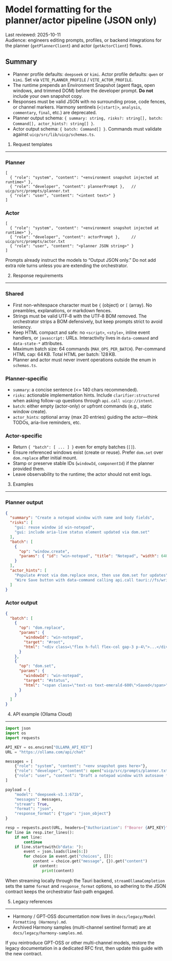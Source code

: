 Model formatting for the planner/actor pipeline (JSON only)
================================================================

Last reviewed: 2025-10-11  
Audience: engineers editing prompts, profiles, or backend integrations for the planner (`getPlannerClient`) and actor (`getActorClient`) flows.

Summary
-------
- Planner profile defaults: `deepseek` or `kimi`. Actor profile defaults: `qwen` or `kimi`. Set via `VITE_PLANNER_PROFILE` / `VITE_ACTOR_PROFILE`.
- The runtime prepends an Environment Snapshot (agent flags, open windows, and trimmed DOM) before the developer prompt. **Do not** include your own snapshot copy.
- Responses must be valid JSON with no surrounding prose, code fences, or channel markers. Harmony sentinels (`<|start|>`, `analysis`, `commentary`, `final`, etc.) are deprecated.
- Planner output schema: `{ summary: string, risks?: string[], batch: Command[], actor_hints?: string[] }`.
- Actor output schema: `{ batch: Command[] }`. Commands must validate against `uicp/src/lib/uicp/schemas.ts`.

1. Request templates
--------------------

### Planner
```
[
  { "role": "system", "content": "<environment snapshot injected at runtime>" },
  { "role": "developer", "content": plannerPrompt },   // uicp/src/prompts/planner.txt
  { "role": "user", "content": "<intent text>" }
]
```

### Actor
```
[
  { "role": "system", "content": "<environment snapshot injected at runtime>" },
  { "role": "developer", "content": actorPrompt },     // uicp/src/prompts/actor.txt
  { "role": "user", "content": "<planner JSON string>" }
]
```

Prompts already instruct the models to “Output JSON only.” Do not add extra role turns unless you are extending the orchestrator.

2. Response requirements
------------------------

### Shared
- First non-whitespace character must be `{` (object) or `[` (array). No preambles, explanations, or markdown fences.
- Strings must be valid UTF‑8 with the UTF‑8 BOM removed. The orchestrator strips a BOM defensively, but keep prompts strict to avoid leniency.
- Keep HTML compact and safe: no `<script>`, `<style>`, inline event handlers, or `javascript:` URLs. Interactivity lives in `data-command` and `data-state-*` attributes.
- Maximum batch size: 64 commands (`MAX_OPS_PER_BATCH`). Per-command HTML cap: 64 KB. Total HTML per batch: 128 KB.
- Planner and actor must never invent operations outside the enum in `schemas.ts`.

### Planner-specific
- `summary`: a concise sentence (<= 140 chars recommended).
- `risks`: actionable implementation hints. Include `clarifier:structured` when asking follow-up questions through `api.call uicp://intent`.
- `batch`: either empty (actor-only) or upfront commands (e.g., static window create).
- `actor_hints`: optional array (max 20 entries) guiding the actor—think TODOs, aria-live reminders, etc.

### Actor-specific
- Return `{ "batch": [ ... ] }` even for empty batches (`[]`).
- Ensure referenced windows exist (create or reuse). Prefer `dom.set` over `dom.replace` after initial mount.
- Stamp or preserve stable IDs (`windowId`, `componentId`) if the planner provided them.
- Leave observability to the runtime; the actor should not emit logs.

3. Examples
-----------

### Planner output
```json
{
  "summary": "Create a notepad window with name and body fields",
  "risks": [
    "gui: reuse window id win-notepad",
    "gui: include aria-live status element updated via dom.set"
  ],
  "batch": [
    {
      "op": "window.create",
      "params": { "id": "win-notepad", "title": "Notepad", "width": 640, "height": 480 }
    }
  ],
  "actor_hints": [
    "Populate #root via dom.replace once, then use dom.set for updates",
    "Wire Save button with data-command calling api.call tauri://fs/writeTextFile"
  ]
}
```

### Actor output
```json
{
  "batch": [
    {
      "op": "dom.replace",
      "params": {
        "windowId": "win-notepad",
        "target": "#root",
        "html": "<div class=\"flex h-full flex-col gap-3 p-4\">...</div>"
      }
    },
    {
      "op": "dom.set",
      "params": {
        "windowId": "win-notepad",
        "target": "#status",
        "html": "<span class=\"text-xs text-emerald-600\">Saved</span>"
      }
    }
  ]
}
```

4. API example (Ollama Cloud)
-----------------------------

```python
import json
import os
import requests

API_KEY = os.environ["OLLAMA_API_KEY"]
URL = "https://ollama.com/api/chat"

messages = [
    {"role": "system", "content": "<env snapshot goes here>"},
    {"role": "developer", "content": open("uicp/src/prompts/planner.txt").read().strip()},
    {"role": "user", "content": "Draft a notepad window with autosave feedback."}
]

payload = {
    "model": "deepseek-v3.1:671b",
    "messages": messages,
    "stream": True,
    "format": "json",
    "response_format": {"type": "json_object"}
}

resp = requests.post(URL, headers={"Authorization": f"Bearer {API_KEY}"}, json=payload, stream=True)
for line in resp.iter_lines():
    if not line:
        continue
    if line.startswith(b"data: "):
        event = json.loads(line[6:])
        for choice in event.get("choices", []):
            content = choice.get("message", {}).get("content")
            if content:
                print(content)
```

When streaming locally through the Tauri backend, `streamOllamaCompletion` sets the same `format` and `response_format` options, so adhering to the JSON contract keeps the orchestrator fast-path engaged.

5. Legacy references
--------------------

- Harmony / GPT-OSS documentation now lives in `docs/legacy/Model Formatting (Harmony).md`.
- Archived Harmony samples (multi-channel sentinel format) are at `docs/legacy/harmony-samples.md`.

If you reintroduce GPT-OSS or other multi-channel models, restore the legacy documentation in a dedicated RFC first, then update this guide with the new contract.
